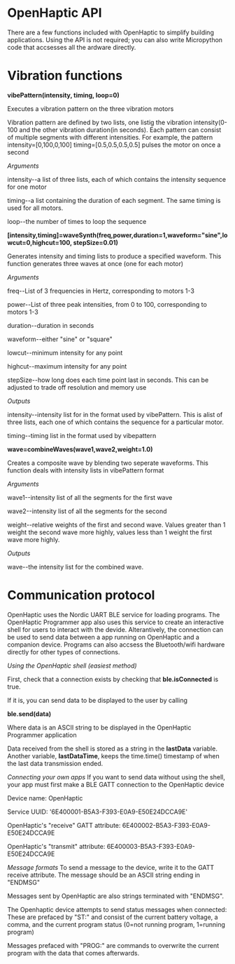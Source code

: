 # OpenHaptic API
There are a few functions included with OpenHaptic to simplify building applications. Using the API is not required; you can also write Micropython code that accsesses all the ardware directly.

# Vibration functions

**vibePattern(intensity, timing, loop=0)**

Executes a vibration pattern on the three vibration motors

Vibration pattern are defined by two lists, one listig the vibration intensity(0-100 and the other vibration duration(in seconds). Each pattern can consist of multiple segments with different intensities. For example, the pattern
intensity=[0,100,0,100]
timing=[0.5,0.5,0.5,0.5] pulses the motor on once a second

*Arguments*

intensity--a list of three lists, each of which contains the intensity sequence for one motor

timing--a list containing the duration of each segment. The same timing is used for all motors.

loop--the number of times to loop the sequence


**[intensity,timing]=waveSynth(freq,power,duration=1,waveform="sine",lowcut=0,highcut=100, stepSize=0.01)**

Generates intensity and timing lists to produce a specified waveform. This function generates three waves at once (one for each motor)

*Arguments*

freq--List of 3 frequencies in Hertz, corresponding to motors 1-3

power--List of three peak intensities, from 0 to 100, corresponding to motors 1-3

duration--duration in seconds

waveform--either "sine" or "square"

lowcut--minimum intensity for any point

highcut--maximum intensity for any point

stepSize--how long does each time point last in seconds. This can be adjusted to trade off resolution and memory use

*Outputs*

intensity--intensity list for in the format used by vibePattern. This is alist of three lists, each one of which contains the sequence for a particular motor.

timing--timing list in the format used by vibepattern

**wave=combineWaves(wave1,wave2,weight=1.0)**

Creates a composite wave by blending two seperate waveforms. This function deals with intensity lists in vibePattern format

*Arguments*

wave1--intensity list of all the segments for the first wave

wave2--intensity list of all the segments for the second

weight--relative weights of the first and second wave. Values greater than 1 weight the second wave more highly, values less than 1 weight the first wave more highly.


*Outputs*

wave--the intensity list for the combined wave.


# Communication protocol
OpenHaptic uses the Nordic UART BLE service for loading programs.  The OpenHaptic Programmer app also uses this service to create an interactive shell for users to interact with the devide. Alterantively, the connection can be used to send data between a app running on OpenHaptic and a companion device. Programs can also accsess the Bluetooth/wifi hardware directly for other types of connections.

*Using the OpenHaptic shell (easiest method)*

First, check that a connection exists by checking that **ble.isConnected** is true.

If it is, you can send data to be displayed to the user by calling

**ble.send(data)**

Where data is an ASCII string to be displayed in the OpenHaptic Programmer application

Data received from the shell is stored as a string in the **lastData** variable. Another variable, **lastDataTime**, keeps the time.time() timestamp of when the last data transmission ended.


*Connecting your own apps*
If you want to send data without using the shell, your app must first make a BLE GATT connection to the OpenHaptic device

Device name: OpenHaptic

Service UUID: '6E400001-B5A3-F393-E0A9-E50E24DCCA9E'

OpenHaptic's "receive" GATT attribute: 6E400002-B5A3-F393-E0A9-E50E24DCCA9E

OpenHaptic's "transmit" attribute: 6E400003-B5A3-F393-E0A9-E50E24DCCA9E



*Message formats*
To send a message to the device, write it to the GATT receive attribute. The message should be an ASCII string ending in "ENDMSG"

Messages sent by OpenHaptic are also strings terminated with "ENDMSG". 

The Openhaptic device attempts to send status messages when connected: These are prefaced by "ST:" and consist of the current battery voltage, a comma, and the current program status (0=not running program, 1=running program)

Messages prefaced with "PROG:" are commands to overwrite the current program with the data that comes afterwards.


